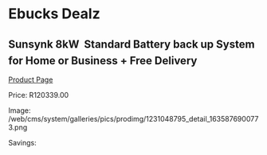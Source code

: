 
# Ebucks Dealz
## Sunsynk 8kW  Standard Battery back up System for Home or Business + Free Delivery
[Product Page](https://www.ebucks.com/web/shop/productSelected.do?prodId=1231048795&catId=854105660)

Price: R120339.00

Image: /web/cms/system/galleries/pics/prodimg/1231048795_detail_1635876900773.png

Savings: 


	